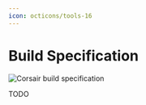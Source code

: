 ```yaml
---
icon: octicons/tools-16
---
```


# Build Specification

<img src="../../assets/images/flow-build-specification.drawio.svg" alt="Corsair build specification" class="invert-on-slate">

TODO
